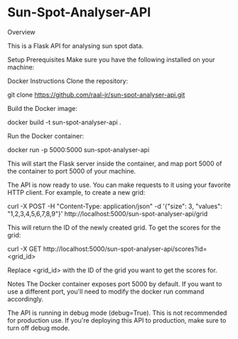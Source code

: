 # Sun-Spot-Analyser-API
Overview

This is a Flask API for analysing sun spot data.

Setup
Prerequisites
Make sure you have the following installed on your machine:

Docker
Instructions
Clone the repository:

git clone https://github.com/raal-jr/sun-spot-analyser-api.git

Build the Docker image:

docker build -t sun-spot-analyser-api .

Run the Docker container:

docker run -p 5000:5000 sun-spot-analyser-api

This will start the Flask server inside the container, and map port 5000 of the container to port 5000 of your machine.

The API is now ready to use. You can make requests to it using your favorite HTTP client. For example, to create a new grid:


curl -X POST -H "Content-Type: application/json" -d '{"size": 3, "values": "1,2,3,4,5,6,7,8,9"}' http://localhost:5000/sun-spot-analyser-api/grid

This will return the ID of the newly created grid. To get the scores for the grid:

curl -X GET http://localhost:5000/sun-spot-analyser-api/scores?id=<grid_id>

Replace <grid_id> with the ID of the grid you want to get the scores for.

Notes
The Docker container exposes port 5000 by default. If you want to use a different port, you'll need to modify the docker run command accordingly.

The API is running in debug mode (debug=True). This is not recommended for production use. If you're deploying this API to production, make sure to turn off debug mode.
